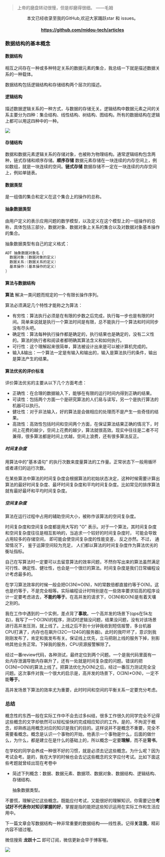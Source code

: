 > 上帝的磨盘转动很慢，但是却磨得很细。 ——毛姆

<p align="center">本文已经收录至我的GitHub,欢迎大家踊跃star 和 issues。</p>
<h4 align="center"><a  href="https://github.com/midou-tech/articles" target="_blank">https://github.com/midou-tech/articles</a></h4>


###  数据结构的基本概念

#### 数据结构

相互之间存在一种或多种特定关系的数据元素的集合，我总结一下就是描述数据关系的一种载体。

数据结构包括逻辑结构和存储结构两个层次的描述。 

####  逻辑结构

描述数据逻辑关系的一种方式，与数据的存储无关。逻辑结构中数据元素之间的关系主要分为四种：集合结构、线性结构、树结构、图结构。所有的数据结构在逻辑上都可以用这四种中的一种。

![](https://tva1.sinaimg.cn/large/00831rSTly1gce6y46y82j316i0p8772.jpg)

#### 存储结构

数据和数据元素逻辑关系的存储对象，也被称为物理结构。通常逻辑结构包含两种，链式存储和顺序存储。**顺序存储** 数据元素存储在一块连续的内存空间上，例如数组，就是一块连续的空间。**链式存储** 数据存储不一定在一块连续的内存空间上，例如单链表。

#### 数据类型 

是一组值的集合和定义在这个集合上的操作的总称。

#### 抽象数据类型

由用户定义的表示应用问题的数学模型，以及定义在这个模型上的一组操作的总称，具体包括三部分，数据对象、数据对象上关系的集合以及对数据对象基本操作的集合。

抽象数据类型有自己的定义格式：

```c
ADT 抽象数据对象名 {
  数据对象:(数据对象的定义)
  数据关系:(数据关系的定义)
  基本操作:(基本操作的定义)
}
```

#### 算法与数据结构 

**算法** 解决一类问题而规定的一个有限长操作序列。

算法必须满足几个特性才能称之为算法：

- 有穷性：算法执行必须是在有限的步数之后完成，执行每一步也是有限的时间。简单来说就是执行一个算法时间是有限，总不能执行一个算法和时间同步没有尽头吧。
- 确定性：算法每种执行操作都是确定的，执行结果也是确定的，没有二义性的。算法的执行者和阅读者都明确其算法含义和如何执行。
- 可行性：这个理解起来很简单，算法被设计出来是可以被计算机完成的。
- 输入&输出：一个算法一定是有输入和输出的，输入是算法执行的条件，输出是算法产生的结果。

#### 算法优劣的评价标准  

评价算法优劣的主要从以下几个方面考虑：

- 正确性：在合理的数据输入下，能够在有限的运行时间内得到正确的结果。
- 可读性：包括两个方面一个是研究算法的人们易与读写，另一个是执行算法的机器可以执行。
- 健壮性：对于非法输入，好的算法是会做相应的处理而不是产生一些奇怪的结果。
- 高效性：高效性包括时间和空间两个方面，在保证算法结果正确的情况下，时间上花费的越少，空间上花费的越少，算法就很高效。现实中往往是二者不可兼得，很多算法都是时间上优越，空间上浪费，还有很多算法反正。

##### 时间复杂度

用算法中的"基本语句" 的执行次数来度量算法的工作量。正常状态下一般用循环或者递归的运行次数。

在某些算法中算法的时间复杂度会根据算法的初始状态决定，这种时候需要计算出算法的最好时间复杂度、最坏时间复杂度和平均时间复杂度。比如常见的排序算法就有最好最坏和平均时间复杂度。

##### 空间复杂度

算法在运行过程中占用的辅助空间大小，被称作该算法的空间复杂度。

时间复杂度和空间复杂度都是用大写的 "O" 表示。对于一个算法，其时间复杂度和空间复杂度往往是相互影响的，当追求一个较好的时间复杂度时， 可能会导致占用较多的存储空间， 即可能会使空间复杂度的性能变差， 反之亦然。不过， 通常情况下， 鉴于运算空间较为充足， 人们都以算法的时间复杂度作为算法优劣的衡址指标。

自己在写算法时一定要可以去留意算法的效率问题，不然你写出来的算法虽然满足可行性、确定性、健壮性，也会是一个很烂的算法。时间复杂度是我们日常编程设计考虑最多的。

在学习算法效率的时候一般会把O(3N)≈O(N)，N的常数倍都直接约等于O(N)。这也是约等于，不是完全相等。实际编程设计时特别是在一些效率要求较高的程序设计一定要考虑进去，**不能约等于**。在高并发的请求下，O(3N)和O(N)是有着天壤之别的。

我在工作中遇到的一个实例，差点背了**事故**。一个高并发的场景下(qps在5k左右)，我写了一个O(3N)的程序，测试时逻辑没问题，结果没问题，没有对该场景进行高并发压测，就上线了。上线之后不到十分钟我收到短信报警，多台机器CPU打满了，内存也在飙升(32C—124G的服务器)。此时的我吓坏了，意识到我刚刚发布了，肯定和我发布有关。保证线上优先，立马把刚上线的服务下掉，别影响其他业务正常。下掉我的服务，CPU资源报警解除了。

经过一番review代码，各种测试，最终定位到两个问题。一个是我代码里面有一处内存泄漏导致内存飙升了，还有一处就是时间复杂度的问题。错误的把O(3N)=O(N)的算法上线了。把算法优化为O(N)之后，经过一番压力测试完全没问题。这次事件对我一个很大的启示是，高并发的场景下，O(3N)≠O(N)，一定不能**等于**。

高并发场景下算法的效率尤为重要，此时时间和空间的平衡关系一定要充分考虑。

### 总结

概念性的东西一般在实际工作中不会去过多纠结，很多工作很久的同学完全不记得这些概念的文字却依然可以轻松愉快的完成相应知识的工作。是的，不拘泥于概念，却熟练运用概念对应的知识是我们的目的。这样说并不是概念不重要，完全不需要看概念。概念是认识一个事物的开始，他表示一个事物是什么，后面的做什么，为什么，都是建立在是什么的基础上的，所以概念一定要**理解**，而不是**背书**。

在学校的同学会养成一种很不好的习惯，就是必须去记这些概念。为什么呢？因为考试会考。是的，我在大学的时候也会去记这些概念的文字应付考试。比如下面这些考题就曾经出现在考卷中

- 简述下列概念：数据、数据元素、数据项、数据对象、数据结构、逻辑结构、存储结构、

  抽象数据类型。

不要慌，理解记忆这些概念。既能应付考试，又能很好的理解知识。你需要记住**考试好不代表你对知识掌握的好**，掌握是指的能把这些知识运用在实际工作和生活应用中。

下一篇文章会写数据结构一种非常重要的数据结构——线性表。记得**关注我**，精彩内容不错过喔。

微信搜索 **龙跃十二** 即可订阅，微信更新会早于博客喔。

![](https://tva1.sinaimg.cn/large/006tNbRwly1galsp9a07kj30p00dwae3.jpg)